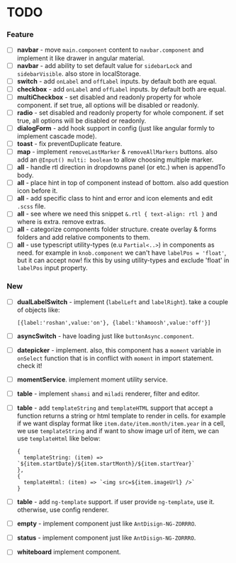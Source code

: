 # TODO

### Feature

- [ ] **navbar** - move `main.component` content to `navbar.component` and implement it like drawer in angular material.
- [ ] **navbar** - add ability to set default value for `sidebarLock` and `sidebarVisible`. also store in localStorage.
- [ ] **switch** - add `onLabel` and `offLabel` inputs. by default both are equal.
- [ ] **checkbox** - add `onLabel` and `offLabel` inputs. by default both are equal.
- [ ] **multiCheckbox** - set disabled and readonly property for whole component. if set true, all options will be
  disabled or readonly.
- [ ] **radio** - set disabled and readonly property for whole component. if set true, all options will be disabled or
  readonly.
- [ ] **dialogForm** - add hook support in config (just like angular formly to implement cascade mode).
- [ ] **toast** - fix preventDuplicate feature.
- [ ] **map** - implement `removeLastMarker` & `removeAllMarkers` buttons. also add an `@Input() multi: boolean` to allow
  choosing multiple marker.
- [ ] **all** - handle rtl direction in dropdowns panel (or etc.) when is appendTo body.
- [ ] **all** - place hint in top of component instead of bottom. also add question icon before it.
- [ ] **all** - add specific class to hint and error and icon elements and edit `.scss` file.
- [ ] **all** - see where we need this snippet `&.rtl { text-align: rtl }` and where is extra. remove extras.
- [ ] **all** - categorize components folder structure. create overlay & forms folders and add relative components to
  them.
- [ ] **all** - use typescript utility-types (e.u `Partial<..>`) in components as need. for example in `knob.component`
  we can't have
  `labelPos = 'float'`, but it can accept now!
  fix this by using utility-types and exclude 'float' in `labelPos` input property.

### New

- [ ] **dualLabelSwitch** - implement (`labelLeft` and `labelRight`). take a couple of objects like:
  ```
  [{label:'roshan',value:'on'}, {label:'khamoosh',value:'off'}]
  ```
- [ ] **asyncSwitch** - have loading just like `buttonAsync.component`.
- [ ] **datepicker** - implement. also, this component has a `moment` variable in `onSelect` function that is in conflict
  with `moment` in import statement. check it!
- [ ] **momentService**. implement moment utility service.
- [ ] **table** - implement `shamsi` and `miladi` renderer, filter and editor.
- [ ] **table** - add `templateString` and `templateHTML` support that accept a function returns a string or html template to
  render in cells. for example if we want display format like `item.date/item.month/item.year` in a cell, we use
  `templateString` and if want to show image url of item, we can use `templateHtml` like below:

  ```
  {
    templateString: (item) => `${item.startDate}/${item.startMonth}/${item.startYear}`
  },
  { 
    templateHtml: (item) => `<img src=${item.imageUrl} />`
  }
  ```

- [ ] **table** - add `ng-template` support. if user provide `ng-template`, use it. otherwise, use config renderer.
- [ ] **empty** - implement component just like `AntDisign-NG-ZORRRO`.
- [ ] **status** - implement component just like `AntDisign-NG-ZORRRO`.
- [ ] **whiteboard** implement component.
